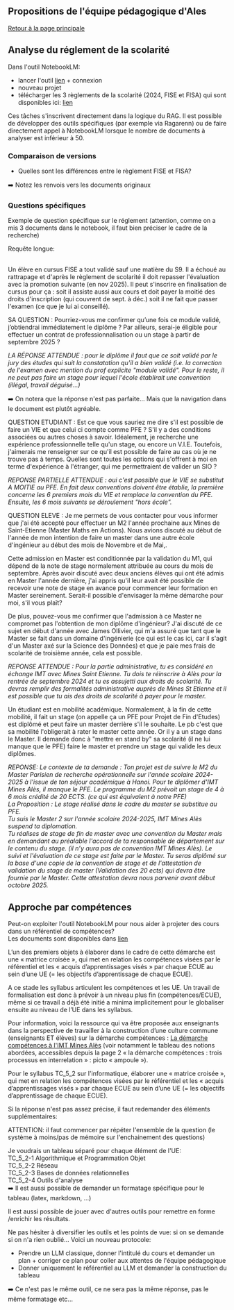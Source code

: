 ## Propositions de l'équipe pédagogique d'Ales

[Retour à la page principale](tuto-LLM/README.md)

## Analyse du réglement de la scolarité

Dans l'outil NotebookLM:
* lancer l'outil [lien](https://notebooklm.google.com/) + connexion
* nouveau projet
* télécharger les 3 règlements de la scolarité (2024, FISE et FISA) qui sont disponibles ici: [lien](https://github.com/vguigue/tuto-LLM/tree/main/ressources)


Ces tâches s'inscrivent directement dans la logique du RAG. Il est possible de développer des outils spécifiques (par exemple via Ragarenn) ou de faire directement appel à NotebookLM lorsque le nombre de documents à analyser est inférieur à 50.


### Comparaison de versions

<div class="ex-box">


<ul>
<li>Quelles sont les différences entre le règlement FISE et FISA?</li>
</ul>
➡️ Notez les renvois vers les documents originaux
</div>

### Questions spécifiques

Exemple de question spécifique sur le réglement (attention, comme on a mis 3 documents dans le notebook, il faut bien préciser le cadre de la recherche)

<div class="ex-box">

Requête longue:<BR><BR>

Un élève en cursus FISE a tout validé sauf une matière du S9. Il a échoué au rattrapage et d'après le règlement de scolarité il doit repasser l'évaluation avec la promotion suivante (en nov 2025). Il peut s'inscrire en finalisation de cursus pour ça : soit il assiste aussi aux cours et doit payer la moitié des droits d'inscription (qui couvrent de sept. à déc.) soit il ne fait que passer l'examen (ce que je lui ai conseillé).

SA QUESTION : Pourriez-vous me confirmer qu’une fois ce module validé, j’obtiendrai immédiatement le diplôme ? Par ailleurs, serai-je éligible pour effectuer un contrat de professionnalisation ou un stage à partir de septembre 2025 ?

</div>

*LA RÉPONSE ATTENDUE : pour le diplôme il faut que ce soit validé par le jury des études qui suit la constatation qu'il a bien validé (i.e. la correction de l'examen avec mention du prof explicite "module validé". Pour le reste, il ne peut pas faire un stage pour lequel l'école établirait une convention (illégal, travail déguisé...)*

➡️ On notera que la réponse n'est pas parfaite... Mais que la navigation dans le document est plutôt agréable.

<div class="ex-box">
QUESTION ETUDIANT : Est ce que vous sauriez me dire s'il est possible de faire un VIE et que celui ci compte comme PFE ? S'il y a des conditions associées ou autres
choses à savoir. Idéalement, je recherche une expérience professionnelle telle qu'un stage, ou encore un V.I.E. Toutefois, j'aimerais me renseigner sur ce qu'il est possible de faire au cas où je ne trouve pas à temps. Quelles sont toutes les options qui s'offrent à moi en terme d'expérience à l'étranger, qui me permettraient de valider un SIO ?
</div>

*REPONSE PARTIELLE ATTENDUE : oui c'est possible que le VIE se substitut A MOITIE au PFE. En fait deux conventions doivent être établie,  la première concerne les 6 premiers mois du VIE et remplace la convention du PFE. Ensuite, les 6 mois suivants se déroulement "hors école".*


<div class="ex-box">
QUESTION ELEVE : Je me permets de vous contacter pour vous informer que j'ai été accepté pour effectuer un M2 l'année prochaine aux Mines de Saint-Etienne (Master Maths en Actions). Nous avions discuté au début de l'année de mon intention de faire un master dans une autre école d'ingénieur au début des mois de Novembre et de Mai,.

Cette admission en Master  est conditionnée par la validation du M1, qui dépend de la note de stage normalement attribuée au cours du mois de septembre. Après avoir discuté avec deux anciens élèves qui ont été admis en Master l'année dernière, j'ai appris qu'il leur avait été possible de recevoir une note de stage en avance pour commencer leur formation en Master sereinement. Serait-il possible d'envisager la même démarche pour moi, s'il vous plaît?

De plus, pouvez-vous me confirmer que l'admission à ce Master ne compromet pas l'obtention de mon diplôme d'ingénieur? J'ai discuté de ce sujet en début d'année avec James Ollivier, qui m'a assuré que tant que le Master se fait dans un domaine d'ingénierie (ce qui est le cas ici, car il s'agit d'un Master axé sur la Science des Données) et que je paie mes frais de scolarité de troisième année, cela est possible.
</div>

*REPONSE ATTENDUE : Pour la partie administrative, tu es considéré en échange IMT avec Mines Saint Etienne. Tu dois te réinscrire à Alès pour la rentrée de septembre 2024 et tu es assujetti aux droits de scolarité. Tu devras remplir des formalités administrative auprès de Mines St Etienne et il est possible que tu ais des droits de scolarité à payer pour le master.*

<div class="ex-box">
Un étudiant est en mobilité académique. Normalement, à la fin de cette mobilité, il fait un stage (on appelle ça un PFE pour Projet de Fin d'Etudes) est diplômé et peut faire un master derrière s'il le souhaite. Le pb c'est que sa mobilité l'obligerait à rater le master cette année. Or il y a un stage dans le Master. Il demande donc à "mettre en stand by" sa scolarité (il ne lui manque que le PFE) faire le master et prendre un stage qui valide les deux diplômes. 
</div>

*REPONSE:  Le contexte de ta demande : Ton projet est de suivre le M2 du Master Parisien de recherche opérationnelle sur l'année scolaire 2024-2025 à l'issue de ton séjour académique à Hanoi. Pour te diplômer d'IMT Mines Alès, il manque le PFE. Le programme du M2 prévoit un stage de 4 à 6 mois crédité de 20 ECTS. (ce qui est équivalent à notre PFE) <BR> La Proposition : Le stage réalisé dans le cadre du master se substitue au PFE.<BR> Tu suis le Master 2 sur l'année scolaire 2024-2025, IMT Mines Alès suspend ta diplomation.<BR> Tu réalises de stage de fin de master avec une convention du Master mais en demandant au préalable l'accord de ta responsable de département sur le contenu du stage. (il n’y aura pas de convention IMT Mines Alès). Le suivi et l'évaluation de ce stage est faite par le Master. Tu seras diplômé sur la base d'une copie de la convention de stage et de l'attestation de validation du stage de master (Validation des 20 ects) qui devra être fournie par le Master. Cette attestation devra nous parvenir avant début octobre 2025.*

## Approche par compétences

Peut-on exploiter l'outil NotebookLM pour nous aider à projeter des cours dans un référentiel de compétences?
<BR>
Les documents sont disponibles dans [lien](https://github.com/vguigue/tuto-LLM/tree/main/ressources/APC)

L’un des premiers objets à élaborer dans le cadre de cette démarche est une « matrice croisée », qui met en relation les compétences visées par le référentiel et les « acquis d’apprentissages visés » par chaque ECUE au sein d’une UE (= les objectifs d’apprentissage de chaque ECUE). 

A ce stade les syllabus articulent les compétences et les UE. Un travail de formalisation est donc à prévoir à un niveau plus fin (compétences/ECUE), même si ce travail a déjà été initié a minima implicitement pour le globaliser ensuite au niveau de l’UE dans les syllabus.


Pour information, voici la ressource qui va être proposée aux enseignants dans la perspective de travailler à la construction d’une culture commune (enseignants ET élèves) sur la démarche compétences : [La démarche compétences à l'IMT Mines Alès](https://view.genially.com/680202032f83150f653403f6/interactive-content-la-demarche-competences-a-limt-mines-ales) (voir notamment le tableau des notions abordées, accessibles depuis la page 2 « la démarche compétences : trois processus en interrelation » : picto « ampoule »).

<div class="ex-box">
Pour le syllabus TC_5_2 sur l'informatique,  élaborer  une « matrice croisée », qui met en relation les compétences visées par le référentiel et les « acquis d’apprentissages visés » par chaque ECUE au sein d’une UE (= les objectifs d’apprentissage de chaque ECUE).
</div>

Si la réponse n'est pas assez précise, il faut redemander des éléments supplémentaires:

<div class="ex-box">
ATTENTION: il faut commencer par répéter l'ensemble de la question (le système à moins/pas de mémoire sur l'enchainement des questions) 

Je voudrais un tableau séparé pour chaque élément de l'UE:<BR>
TC_5_2-1 Algorithmique et Programmation Objet
<BR>
TC_5_2-2 Réseau
<BR>
TC_5_2-3 Bases de données relationnelles
<BR>
TC_5_2-4 Outils d'analyse
<BR>
➡️ Il est aussi possible de demander un formatage spécifique pour le tableau (latex, markdown, ...)
</div>

Il est aussi possible de jouer avec d'autres outils pour remettre en forme /enrichir les résultats.

<div class="ex-box">

Ne pas hésiter à diversifier les outils et les points de vue:
si on se demande si on n'a rien oublié... Voici un nouveau protocole:

<ul>
<li>Prendre un LLM classique, donner l'intitulé du cours et demander un plan + corriger ce plan pour coller aux attentes de l'équipe pédagogique</li>
<li>Donner uniquement le référentiel au LLM et demander la construction du tableau</li>
</ul>

➡️ Ce n'est pas le même outil, ce ne sera pas la même réponse, pas le même formatage etc...

</div>